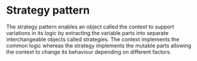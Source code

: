 # Strategy pattern
The strategy pattern enables an object called the context
to support variations in its logic by extracting the 
variable parts into separate interchangeable objects
called strategies.
The context implements the common logic whereas the strategy 
implements the mutable parts allowing the context to change
its behaviour depending on different factors.